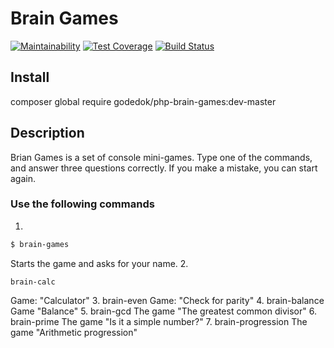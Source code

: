 # Brain Games
[![Maintainability](https://api.codeclimate.com/v1/badges/fdc1434b35a552625fab/maintainability)](https://codeclimate.com/github/godedok/project-lvl1-s312/maintainability)
[![Test Coverage](https://api.codeclimate.com/v1/badges/fdc1434b35a552625fab/test_coverage)](https://codeclimate.com/github/godedok/project-lvl1-s312/test_coverage)
[![Build Status](https://travis-ci.org/godedok/project-lvl1-s312.svg?branch=master)](https://travis-ci.org/godedok/project-lvl1-s312)

## Install
composer global require godedok/php-brain-games:dev-master

## Description
Brian Games is a set of console mini-games. Type one of the commands, and answer three questions correctly. If you make a mistake, you can start again.

### Use the following commands
1. 
```bash
$ brain-games
```
Starts the game and asks for your name.
2. 
```
brain-calc
```
Game: "Calculator"
3. brain-even
Game: "Check for parity"
4. brain-balance
Game "Balance"
5. brain-gcd
The game "The greatest common divisor"
6. brain-prime
The game "Is it a simple number?"
7. brain-progression
The game "Arithmetic progression"
